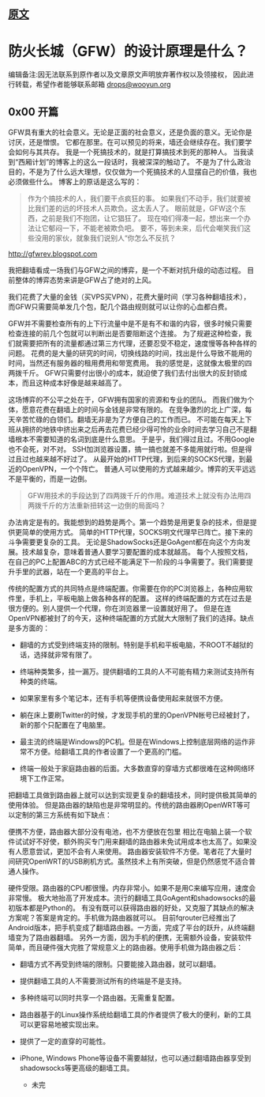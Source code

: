 

## [原文](http://blog.neargle.com/SecNewsBak/drops/%E7%BF%BB%E5%A2%99%E8%B7%AF%E7%94%B1%E5%99%A8%E7%9A%84%E5%8E%9F%E7%90%86%E4%B8%8E%E5%AE%9E%E7%8E%B0%20.html)

# 防火长城（GFW）的设计原理是什么？

编辑备注:因无法联系到原作者以及文章原文声明放弃著作权以及领接权，
因此进行转载，希望作者能够联系邮箱 drops@wooyun.org

## 0x00 开篇
GFW具有重大的社会意义。无论是正面的社会意义，还是负面的意义。无论你是讨厌，还是憎恨。
它都在那里。在可以预见的将来，墙还会继续存在。我们要学会如何与其共存。
我是一个死搞技术的，就是打算搞技术到死的那种人。
当我读到“西厢计划”的博客上的这么一段话时，我被深深的触动了。
不是为了什么政治目的，不是为了什么远大理想，仅仅做为一个死搞技术的人显摆自己的价值，我也必须做些什么。
博客上的原话是这么写的：

> 作为个搞技术的人，我们要干点疯狂的事。
如果我们不动手，我们就要被比我们差的远的坏技术人员欺负。这太丢人了。
眼前就是，GFW这个东西，之前是我们不抱团，让它猖狂了。
现在咱们得凑一起，想出来一个办法让它郁闷一下，不能老被欺负吧。
要不，等到未来，后代会嘲笑我们这些没用的家伙，就象我们说别人“你怎么不反抗？


<http://gfwrev.blogspot.com>

我把翻墙看成一场我们与GFW之间的博弈，是一个不断对抗升级的动态过程。
目前整体的博弈态势来讲是GFW占了绝对的上风。

我们花费了大量的金钱（买VPS买VPN），花费大量时间（学习各种翻墙技术），而GFW只需要简单发几个包，配几个路由规则就可以让你的心血都白费。

GFW并不需要检查所有的上下行流量中是不是有不和谐的内容，很多时候只需要检查连接的前几个包就可以判断出是否要阻断这个连接。
为了规避这种检查，我们就需要把所有的流量都通过第三方代理，还要忍受不稳定，速度慢等各种各样的问题。
花费的是大量的研究的时间，切换线路的时间，找出是什么导致不能用的时间，当然还有服务器的租用费用和带宽费用。
我的感觉是，这就像太极里的四两拨千斤。
GFW只需要付出很小的成本，就迫使了我们去付出很大的反封锁成本，而且这种成本好像是越来越高了。

这场博弈的不公平之处在于，GFW拥有国家的资源和专业的团队。
而我们做为个体，愿意花费在翻墙上的时间与金钱是非常有限的。
在竞争激烈的北上广深，每天辛苦忙碌的白领们。翻墙无非是为了方便自己的工作而已。
不可能在每天上下班从拥挤的地铁中挤出来之后再去花费已经少得可怜的业余时间去学习自己不是翻墙根本不需要知道的名词到底是什么意思。
于是乎，我们得过且过。不用Google也不会死，对不对。
SSH加浏览器设置，搞一搞也就差不多能用就行啦。但是得过且过也越来越不好过了。
从最开始的HTTP代理，到后来的SOCKS代理，到最近的OpenVPN，一个个阵亡。
普通人可以使用的方式越来越少。博弈的天平远远不是平衡的，而是一边倒。


> GFW用技术的手段达到了四两拨千斤的作用。难道技术上就没有办法用四两拨千斤的方法重新扭转这一边倒的局面吗？



办法肯定是有的。我能想到的趋势是两个。第一个趋势是用更复杂的技术，但是提供更简单的使用方式。
简单的HTTP代理，SOCKS明文代理早已阵亡。接下来的斗争需要更复杂的工具。
无论是ShadowSocks还是GoAgent都在向这个方向发展。技术越复杂，意味着普通人要学习要配置的成本就越高。
每个人按照文档，在自己的PC上配置ABC的方式已经不能满足下一阶段的斗争需要了。我们需要提升手里的武器，站在一个更高的平台上。

传统的配置方式的共同特点是终端配置。你需要在你的PC浏览器上，各种应用软件里，手机上，平板电脑上做各种各样的配置。
这样的终端配置的方式在过去是很方便的。别人提供一个代理，你在浏览器里一设置就好用了。
但是在连OpenVPN都被封了的今天，这种终端配置的方式就大大限制了我们的选择。缺点是多方面的：

- 翻墙的方式受到终端支持的限制。特别是手机和平板电脑，不ROOT不越狱的话，选择就非常有限了。

- 终端种类繁多，挂一漏万。提供翻墙的工具的人不可能有精力来测试支持所有种类的终端。

- 如果家里有多个笔记本，还有手机等便携设备使用起来就很不方便。

- 躺在床上要刷Twitter的时候，才发现手机的里的OpenVPN帐号已经被封了，新的那个只配置在了电脑里。

- 最主流的终端是Windows的PC机。但是在Windows上控制底层网络的运作非常不方便。给翻墙工具的作者设置了一个更高的门槛。

- 终端一般处于家庭路由器的后面。大多数直穿的穿墙方式都很难在这种网络环境下工作正常。

把翻墙工具做到路由器上就可以达到实现更复杂的翻墙技术，同时提供极其简单的使用体验。
但是路由器的缺陷也是非常明显的。传统的路由器刷OpenWRT等可以定制的第三方系统有如下缺点：

便携不方便，路由器大部分没有电池，也不方便放在包里
相比在电脑上装一个软件试试好不好使，额外购买专门用来翻墙的路由器未免试用成本也太高了。如果没有人愿意尝试，更加不会有人来使用。
路由器安装软件不方便。笔者花了大量时间研究OpenWRT的USB刷机方式。虽然技术上有所突破，但是仍然感觉不适合普通人操作。

硬件受限。路由器的CPU都很慢。内存非常小。如果不是用C来编写应用，速度会非常慢。
极大地抬高了开发成本。流行的翻墙工具GoAgent和shadowsocks的最初版本都是Python的。
有没有既可以获得路由器的好处，又克服了其缺点的解决方案呢？答案是肯定的。手机做为路由器就可以。
目前fqrouter已经推出了Android版本，把手机变成了翻墙路由器。一方面，完成了平台的跃升，从终端翻墙变为了路由器翻墙。
另外一方面，因为手机的便携，无需额外设备，安装软件简单，而且硬件强大完胜了常规意义上的路由器。使用手机做为路由器之后：

- 翻墙方式不再受到终端的限制。只要能接入路由器，就可以翻墙。

- 提供翻墙工具的人不需要测试所有的终端是不是支持。

- 多种终端可以同时共享一个路由器。无需重复配置。

- 路由器基于的Linux操作系统给翻墙工具的作者提供了极大的便利，新的工具可以更容易地被实现出来。

- 提供了一定的直穿的可能性。

- iPhone, Windows Phone等设备不需要越狱，也可以通过翻墙路由器享受到shadowsocks等更高级的翻墙工具。


   - 未完

